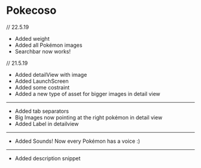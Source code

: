 # Pokecoso

// 22.5.19
- Added weight
- Added all Pokémon images
- Searchbar now works!

// 21.5.19
- Added detailView with image
- Added LaunchScreen
- Added some costraint
- Added a new type of asset for bigger images in detail view
___

- Added tab separators
- Big Images now pointing at the right pokémon in detail view
- Added Label in detailview

___

- Added Sounds! Now every Pokémon has a voice :)

___

- Added description snippet

